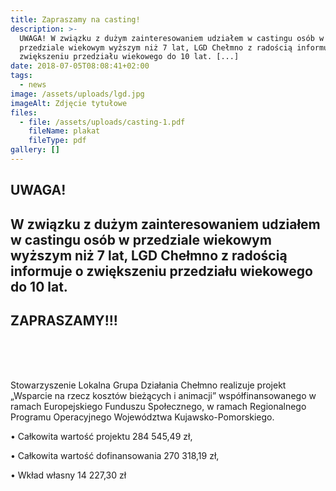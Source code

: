 ```yaml
---
title: Zapraszamy na casting!
description: >-
  UWAGA! W związku z dużym zainteresowaniem udziałem w castingu osób w
  przedziale wiekowym wyższym niż 7 lat, LGD Chełmno z radością informuje o
  zwiększeniu przedziału wiekowego do 10 lat. [...]
date: 2018-07-05T08:08:41+02:00
tags:
  - news
image: /assets/uploads/lgd.jpg
imageAlt: Zdjęcie tytułowe
files:
  - file: /assets/uploads/casting-1.pdf
    fileName: plakat
    fileType: pdf
gallery: []
---
```

## UWAGA!

## W związku z dużym zainteresowaniem udziałem w castingu osób w przedziale wiekowym wyższym niż 7 lat, LGD Chełmno z radością informuje o zwiększeniu przedziału wiekowego do 10 lat.

## ZAPRASZAMY!!!

<br>

<br>

<br>

Stowarzyszenie Lokalna Grupa Działania Chełmno realizuje projekt „Wsparcie na rzecz kosztów bieżących i animacji” współfinansowanego w ramach Europejskiego Funduszu Społecznego, w ramach Regionalnego Programu Operacyjnego Województwa Kujawsko-Pomorskiego.



• Całkowita wartość projektu 284 545,49 zł,



• Całkowita wartość dofinansowania 270 318,19 zł,



• Wkład własny 14 227,30 zł
